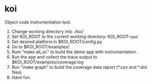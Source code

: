 # koi
Object code instrumentation tool.

1. Change working directory into ./koi/
2. Set KOI\_ROOT to the current working directory:
KOI\_ROOT=`pwd`
3. Set desired platform in $KOI\_ROOT/config.py
4. Go to $KOI\_ROOT/examples/
5. Rum "make all\_oc" to build the demo app with instrumentation.
6. Run the app and collect the trace output to $KOI\_ROOT/examples/coverage.log
7. Run "make graph" to build the coverage data report (\*.cov and \*.dot files)
8. Have fun.
